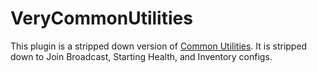 # VeryCommonUtilities

This plugin is a stripped down version of [Common Utilities](https://www.github.com/Exiled-Team/Common-Utils).
It is stripped down to Join Broadcast, Starting Health, and Inventory configs.